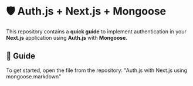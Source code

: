 # 🛡️ Auth.js + Next.js + Mongoose

This repository contains a **quick guide** to implement authentication in your **Next.js** application using **Auth.js** with **Mongoose**.

## 📄 Guide

To get started, open the file from the repository: "Auth.js with Next.js using mongoose.markdown"
